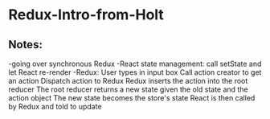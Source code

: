# Redux-Intro-from-Holt

## Notes: ##
-going over synchronous Redux
-React state management: call setState and let React re-render
-Redux:
    User types in input box
    Call action creator to get an action
    Dispatch action to Redux
    Redux inserts the action into the root reducer
    The root reducer returns a new state given the old state and the action object
    The new state becomes the store's state
    React is then called by Redux and told to update